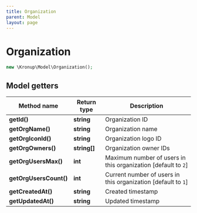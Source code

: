 ```yaml
---
title: Organization
parent: Model
layout: page
---
```


# Organization

```php
new \Kronup\Model\Organization();
```

## Model getters

Method name | Return type | Description
------------ | ------------- | -------------
**getId()** | **string** | Organization ID
**getOrgName()** | **string** | Organization name
**getOrgIconId()** | **string** | Organization logo ID
**getOrgOwners()** | **string[]** | Organization owner IDs
**getOrgUsersMax()** | **int** | Maximum number of users in this organization   [default to `2`]
**getOrgUsersCount()** | **int** | Current number of users in this organization   [default to `1`]
**getCreatedAt()** | **string** | Created timestamp
**getUpdatedAt()** | **string** | Updated timestamp

